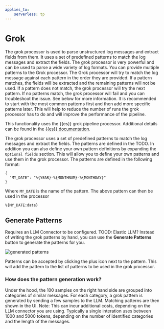 ```yaml
---
applies_to:
    serverless: tp
---
```

# Grok
The grok processor is used to parse unstructured log messages and extract fields from them. It uses a set of predefined patterns to match the log messages and extract the fields. The grok processor is very powerful and can be used to parse a wide variety of log formats.
You can provide multiple patterns to the Grok processor. The Grok processor will try to match the log message against each pattern in the order they are provided. If a pattern matches, the fields will be extracted and the remaining patterns will not be used. If a pattern does not match, the grok processor will try the next pattern. If no patterns match, the grok processor will fail and you can troubleshoot the issue. See below for more information.
It is recommended to start with the most common patterns first and then add more specific patterns later. This will help to reduce the number of runs the grok processor has to do and will improve the performance of the pipeline.

This functionality uses the {{es}} grok pipeline processor. Additional details can be found in the [{{es}} documentation](elasticsearch://reference/enrich-processor/grok-processor).

The grok processor uses a set of predefined patterns to match the log messages and extract the fields. The patterns are defined in the TODO.
In addition you can also define your own pattern definitions by expanding the `Optional fields` section. This will allow you to define your own patterns and use them in the grok processor.
The patterns are defined in the following format:
```
{
  "MY_DATE": "%{YEAR}-%{MONTHNUM}-%{MONTHDAY}"
}
```
Where `MY_DATE` is the name of the pattern.
The above pattern can then be used in the processor
```
%{MY_DATE:date}
```

## Generate Patterns
Requires an LLM Connector to be configured. TOOD: Elastic LLM?
Instead of writing the grok patterns by hand, you can use the **Generate Patterns** button to generate the patterns for you.

![generated patterns](<patterns.png>)

Patterns can be accepted by clicking the plus icon next to the pattern. This will add the pattern to the list of patterns to be used in the grok processor.

### How does the pattern generation work?
Under the hood, the 100 samples on the right hand side are grouped into categories of similar messages. For each category, a grok pattern is generated by sending a few samples to the LLM. Matching patterns are then shown in the UI.
Note: This can incur additional costs, depending on the LLM connector you are using. Typically a single interation uses between 1000 and 5000 tokens, depending on the number of identified categories and the length of the messages.


